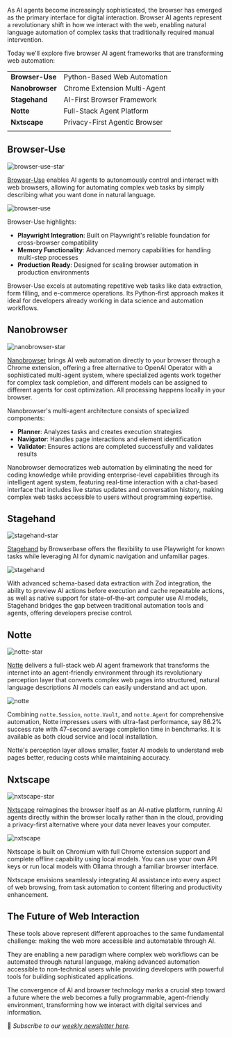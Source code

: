 As AI agents become increasingly sophisticated, the browser has emerged as the primary interface for digital interaction. Browser AI agents represent a revolutionary shift in how we interact with the web, enabling natural language automation of complex tasks that traditionally required manual intervention.

Today we'll explore five browser AI agent frameworks that are transforming web automation:

|  |  |
| ------- | ----------- |
| **Browser-Use** | Python-Based Web Automation |
| **Nanobrowser** | Chrome Extension Multi-Agent |
| **Stagehand** | AI-First Browser Framework |
| **Notte** | Full-Stack Agent Platform |
| **Nxtscape** | Privacy-First Agentic Browser |
|  |  |

## Browser-Use

![browser-use-star](/assets/blog/browser-ai-agent/browser-use-star.webp)

[Browser-Use](https://github.com/browser-use/browser-use) enables AI agents to autonomously control and interact with web browsers, allowing for automating complex web tasks by simply describing what you want done in natural language.

![browser-use](/assets/blog/browser-ai-agent/browser-use.webp)

Browser-Use highlights:

- **Playwright Integration**: Built on Playwright's reliable foundation for cross-browser compatibility
- **Memory Functionality**: Advanced memory capabilities for handling multi-step processes
- **Production Ready**: Designed for scaling browser automation in production environments

Browser-Use excels at automating repetitive web tasks like data extraction, form filling, and e-commerce operations. Its Python-first approach makes it ideal for developers already working in data science and automation workflows.

## Nanobrowser

![nanobrowser-star](/assets/blog/browser-ai-agent/nanobrowser-star.webp)

[Nanobrowser](https://github.com/nanobrowser/nanobrowser) brings AI web automation directly to your browser through a Chrome extension, offering a free alternative to OpenAI Operator with a sophisticated multi-agent system, where specialized agents work together for complex task completion, and different models can be assigned to different agents for cost optimization. All processing happens locally in your browser.

Nanobrowser's multi-agent architecture consists of specialized components:

- **Planner**: Analyzes tasks and creates execution strategies
- **Navigator**: Handles page interactions and element identification
- **Validator**: Ensures actions are completed successfully and validates results

Nanobrowser democratizes web automation by eliminating the need for coding knowledge while providing enterprise-level capabilities through its intelligent agent system, featuring real-time interaction with a chat-based interface that includes live status updates and conversation history, making complex web tasks accessible to users without programming expertise.

## Stagehand

![stagehand-star](/assets/blog/browser-ai-agent/stagehand-star.webp)

[Stagehand](https://github.com/browserbase/stagehand) by Browserbase offers the flexibility to use Playwright for known tasks while leveraging AI for dynamic navigation and unfamiliar pages.

![stagehand](/assets/blog/browser-ai-agent/stagehand.webp)

With advanced schema-based data extraction with Zod integration, the ability to preview AI actions before execution and cache repeatable actions, as well as native support for state-of-the-art computer use AI models, Stagehand bridges the gap between traditional automation tools and agents, offering developers precise control.

## Notte

![notte-star](/assets/blog/browser-ai-agent/notte-star.webp)

[Notte](https://github.com/nottelabs/notte) delivers a full-stack web AI agent framework that transforms the internet into an agent-friendly environment through its revolutionary perception layer that converts complex web pages into structured, natural language descriptions AI models can easily understand and act upon.

![notte](/assets/blog/browser-ai-agent/notte.webp)

Combining `notte.Session`, `notte.Vault`, and `notte.Agent` for comprehensive automation, Notte impresses users with ultra-fast performance, say 86.2% success rate with 47-second average completion time in benchmarks. It is available as both cloud service and local installation.

Notte's perception layer allows smaller, faster AI models to understand web pages better, reducing costs while maintaining accuracy.

## Nxtscape

![nxtscape-star](/assets/blog/browser-ai-agent/nxtscape-star.webp)

[Nxtscape](https://github.com/nxtscape/nxtscape) reimagines the browser itself as an AI-native platform, running AI agents directly within the browser locally rather than in the cloud, providing a privacy-first alternative where your data never leaves your computer.

![nxtscape](/assets/blog/browser-ai-agent/nxtscape.webp)

Nxtscape is built on Chromium with full Chrome extension support and complete offline capability using local models. You can use your own API keys or run local models with Ollama through a familiar browser interface.

Nxtscape envisions seamlessly integrating AI assistance into every aspect of web browsing, from task automation to content filtering and productivity enhancement.

## The Future of Web Interaction

These tools above represent different approaches to the same fundamental challenge: making the web more accessible and automatable through AI.

They are enabling a new paradigm where complex web workflows can be automated through natural language, making advanced automation accessible to non-technical users while providing developers with powerful tools for building sophisticated applications.

The convergence of AI and browser technology marks a crucial step toward a future where the web becomes a fully programmable, agent-friendly environment, transforming how we interact with digital services and information.

📧 *Subscribe to our [weekly newsletter here](https://star-history.beehiiv.com/subscribe).*